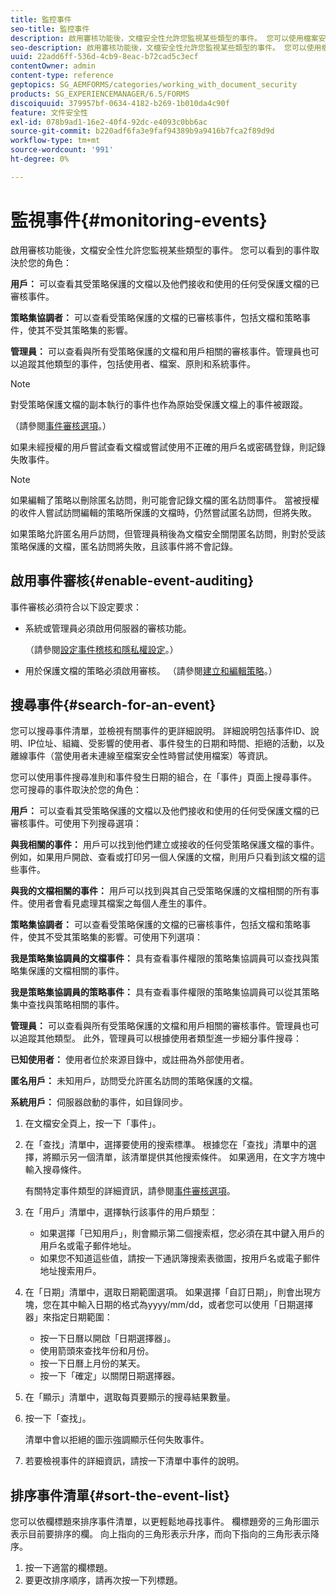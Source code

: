 ```yaml
---
title: 監控事件
seo-title: 監控事件
description: 啟用審核功能後，文檔安全性允許您監視某些類型的事件。 您可以使用檔案安全性輕鬆搜尋事件清單並加以排序。
seo-description: 啟用審核功能後，文檔安全性允許您監視某些類型的事件。 您可以使用檔案安全性輕鬆搜尋事件清單並加以排序。
uuid: 22add6ff-536d-4cb9-8eac-b72cad5c3ecf
contentOwner: admin
content-type: reference
geptopics: SG_AEMFORMS/categories/working_with_document_security
products: SG_EXPERIENCEMANAGER/6.5/FORMS
discoiquuid: 379957bf-0634-4182-b269-1b010da4c90f
feature: 文件安全性
exl-id: 078b9ad1-16e2-40f4-92dc-e4093c0bb6ac
source-git-commit: b220adf6fa3e9faf94389b9a9416b7fca2f89d9d
workflow-type: tm+mt
source-wordcount: '991'
ht-degree: 0%

---
```


# 監視事件{#monitoring-events}

啟用審核功能後，文檔安全性允許您監視某些類型的事件。 您可以看到的事件取決於您的角色：

**用戶：** 可以查看其受策略保護的文檔以及他們接收和使用的任何受保護文檔的已審核事件。

**策略集協調者：** 可以查看受策略保護的文檔的已審核事件，包括文檔和策略事件，使其不受其策略集的影響。

**管理員：** 可以查看與所有受策略保護的文檔和用戶相關的審核事件。管理員也可以追蹤其他類型的事件，包括使用者、檔案、原則和系統事件。

>[!NOTE]
>
>對受策略保護文檔的副本執行的事件也作為原始受保護文檔上的事件被跟蹤。

（請參閱[事件審核選項](/help/forms/using/admin-help/configuring-client-server-options.md#event-auditing-options)。）

如果未經授權的用戶嘗試查看文檔或嘗試使用不正確的用戶名或密碼登錄，則記錄失敗事件。

>[!NOTE]
>
>如果編輯了策略以刪除匿名訪問，則可能會記錄文檔的匿名訪問事件。 當被授權的收件人嘗試訪問編輯的策略所保護的文檔時，仍然嘗試匿名訪問，但將失敗。

如果策略允許匿名用戶訪問，但管理員稍後為文檔安全關閉匿名訪問，則對於受該策略保護的文檔，匿名訪問將失敗，且該事件將不會記錄。

## 啟用事件審核{#enable-event-auditing}

事件審核必須符合以下設定要求：

* 系統或管理員必須啟用伺服器的審核功能。

   （請參閱[設定事件稽核和隱私權設定](/help/forms/using/admin-help/configuring-client-server-options.md#configuring-event-auditing-and-privacy-settings)。）

* 用於保護文檔的策略必須啟用審核。 （請參閱[建立和編輯策略](/help/forms/using/admin-help/creating-policies.md#creating-and-editing-policies)。）

## 搜尋事件{#search-for-an-event}

您可以搜尋事件清單，並檢視有關事件的更詳細說明。 詳細說明包括事件ID、說明、IP位址、組織、受影響的使用者、事件發生的日期和時間、拒絕的活動，以及離線事件（當使用者未連線至檔案安全性時嘗試使用檔案）等資訊。

您可以使用事件搜尋准則和事件發生日期的組合，在「事件」頁面上搜尋事件。 您可搜尋的事件取決於您的角色：

**用戶：** 可以查看其受策略保護的文檔以及他們接收和使用的任何受保護文檔的已審核事件。可使用下列搜尋選項：

**與我相關的事件：** 用戶可以找到他們建立或接收的任何受策略保護文檔的事件。例如，如果用戶開啟、查看或打印另一個人保護的文檔，則用戶只看到該文檔的這些事件。

**與我的文檔相關的事件：** 用戶可以找到與其自己受策略保護的文檔相關的所有事件。使用者會看見處理其檔案之每個人產生的事件。

**策略集協調者：** 可以查看受策略保護的文檔的已審核事件，包括文檔和策略事件，使其不受其策略集的影響。可使用下列選項：

**我是策略集協調員的文檔事件：** 具有查看事件權限的策略集協調員可以查找與策略集保護的文檔相關的事件。

**我是策略集協調員的策略事件：** 具有查看事件權限的策略集協調員可以從其策略集中查找與策略相關的事件。

**管理員：** 可以查看與所有受策略保護的文檔和用戶相關的審核事件。管理員也可以追蹤其他類型。 此外，管理員可以根據使用者類型進一步細分事件搜尋：

**已知使用者：** 使用者位於來源目錄中，或註冊為外部使用者。

**匿名用戶：** 未知用戶，訪問受允許匿名訪問的策略保護的文檔。

**系統用戶：** 伺服器啟動的事件，如目錄同步。

1. 在文檔安全頁上，按一下「事件」。
1. 在「查找」清單中，選擇要使用的搜索標準。 根據您在「查找」清單中的選擇，將顯示另一個清單，該清單提供其他搜索條件。 如果適用，在文字方塊中輸入搜尋條件。

   有關特定事件類型的詳細資訊，請參閱[事件審核選項](/help/forms/using/admin-help/configuring-client-server-options.md#event-auditing-options)。

1. 在「用戶」清單中，選擇執行該事件的用戶類型：

   * 如果選擇「已知用戶」，則會顯示第二個搜索框，您必須在其中鍵入用戶的用戶名或電子郵件地址。
   * 如果您不知道這些值，請按一下通訊簿搜索表徵圖，按用戶名或電子郵件地址搜索用戶。

1. 在「日期」清單中，選取日期範圍選項。 如果選擇「自訂日期」，則會出現方塊，您在其中輸入日期的格式為yyyy/mm/dd，或者您可以使用「日期選擇器」來指定日期範圍：

   * 按一下日曆以開啟「日期選擇器」。
   * 使用箭頭來查找年份和月份。
   * 按一下日曆上月份的某天。
   * 按一下「確定」以關閉日期選擇器。

1. 在「顯示」清單中，選取每頁要顯示的搜尋結果數量。
1. 按一下「查找」。

   清單中會以拒絕的圖示強調顯示任何失敗事件。

1. 若要檢視事件的詳細資訊，請按一下清單中事件的說明。

## 排序事件清單{#sort-the-event-list}

您可以依欄標題來排序事件清單，以更輕鬆地尋找事件。 欄標題旁的三角形圖示表示目前要排序的欄。 向上指向的三角形表示升序，而向下指向的三角形表示降序。

1. 按一下適當的欄標題。
1. 要更改排序順序，請再次按一下列標題。
